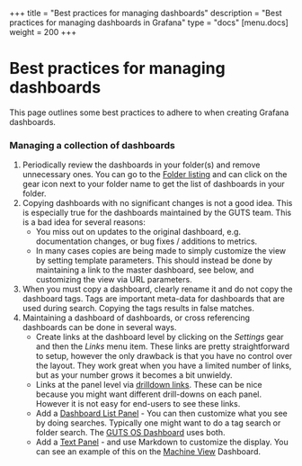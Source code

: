 +++
title = "Best practices for managing dashboards"
description = "Best practices for managing dashboards in Grafana"
type = "docs"
[menu.docs]
weight = 200
+++

# Best practices for managing dashboards

This page outlines some best practices to adhere to when creating Grafana dashboards.

### Managing a collection of dashboards

1. Periodically review the dashboards in your folder(s) and remove
   unnecessary ones.  You can go to the [Folder listing]()
   and can click on the gear icon next to your folder name to get
   the list of dashboards in your folder.
2. Copying dashboards with no significant changes is not a good idea.
   This is especially true for the dashboards maintained by the GUTS team.
   This is a bad idea for several reasons:
    - You miss out on updates to the original dashboard, e.g. documentation
      changes, or bug fixes / additions to metrics.
    - In many cases copies are being made to simply customize the view
      by setting template parameters.  This should instead be done by
      maintaining a link to the master dashboard, see below, and customizing
      the view via URL parameters.
3. When you must copy a dashboard, clearly rename it and do not copy the
   dashboard tags.  Tags are important meta-data for dashboards that are
   used during search.  Copying the tags results in false matches.
4. Maintaining a dashboard of dashboards, or cross referencing dashboards
   can be done in several ways.
    - Create links at the dashboard level by clicking on the *Settings* gear
      and then the *Links* menu item.  These links are pretty straightforward to
      setup, however the only drawback is that you have no control over the layout.
      They work great when you have a limited number of links, but as your number
      grows it becomes a bit unwieldy.
    - Links at the panel level via [drilldown links](https://grafana.com/docs/features/panels/graph/#drilldown-detail-link).
      These can be nice because you might want different drill-downs on each panel.  However it is not easy for end-users to see these links.
    - Add a [Dashboard List Panel](https://grafana.com/docs/features/panels/dashlist/) - You
      can then customize what you see by doing searches.  Typically one might want to do a
      tag search or folder search.  The [GUTS OS Dashboard]() uses both.
    - Add a [Text Panel](https://grafana.com/docs/features/panels/text/) - and use Markdown to customize the display.
      You can see an example of this on the [Machine View]() Dashboard.
